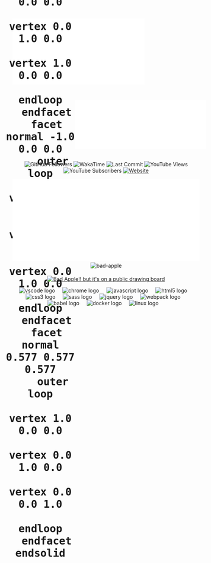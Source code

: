<!-- ############################################# -->
<!-- Links -->

<!-- 
  Quick access to profile graphs: https://profile-readme-generator.com/
  Shields: https://shields.io/
  YouTube Cards: https://github.com/DenverCoder1/github-readme-youtube-cards#basic-usage
  UTF8 Art: http://aa.en.utf8art.com/
  ASCII Art: https://www.asciiart.eu/
  ASCII Banners: https://patorjk.com/software/taag/
  Unicode Characters: https://www.amp-what.com/
  Braille Art: https://emojicombos.com/
  Spaces: https://jkorpela.fi/chars/spaces.html
  Color for SVG artworks: #6C757D / #F8F9FA
-->

<!-- .mp4 to .gif: ffmpeg -i input.mp4 -vf "fps=10,scale=320:-1:flags=lanczos,split[s0][s1];[s0]palettegen[p];[s1][p]paletteuse" -loop 0 output.gif >

<!-- ############################################# -->
<!-- Background -->
<div>
  <img width="355" src="./.meta/background.svg" alt="header"  />
</div>

<!-- ############################################# -->
<!-- Header -->

<h1 align="center">
  <div style="display: flex; justify-content: center; align-items: stretch;">
    <kbd style="display: flex; align-items: center; max-height: 132px; width: 195px;">
      <pre lang="stl" style="white-space: pre-wrap; word-wrap: break-word;">
solid cube_corner
  facet normal 0.0 -1.0 0.0
    outer loop
      vertex 0.0 0.0 0.0
      vertex 1.0 0.0 0.0
      vertex 0.0 0.0 1.0
    endloop
  endfacet
  facet normal 0.0 0.0 -1.0
    outer loop
      vertex 0.0 0.0 0.0
      vertex 0.0 1.0 0.0
      vertex 1.0 0.0 0.0
    endloop
  endfacet
  facet normal -1.0 0.0 0.0
    outer loop
      vertex 0.0 0.0 0.0
      vertex 0.0 0.0 1.0
      vertex 0.0 1.0 0.0
    endloop
  endfacet
  facet normal 0.577 0.577 0.577
    outer loop
      vertex 1.0 0.0 0.0
      vertex 0.0 1.0 0.0
      vertex 0.0 0.0 1.0
    endloop
  endfacet
endsolid
      </pre>
    </kbd>
    <img width="355" src="./.meta/header.svg" alt="header" />
  </div>
</h1>


<!--  ############################################# -->
<div style="max-width: 760px; display: flex; flex-direction: column; align-items: center; margin: 0 auto;">
<!--  ############################################# -->
<!-- Shields -->

<div align="center">

  ![GitHub Followers][github-followers]
    ![WakaTime][wakatime]
    ![Last Commit][github-last-commit]
    ![YouTube Views][yt-views]
    ![YouTube Subscribers][yt-subs]
    [![Website][website-badge]](https://nlobby4.org)
</div>

<!--  ############################################# -->
<!-- Main Area -->

<div align="center">
  <div style="isplay: flex; flex-direction: row; align-items: flex-start; margin: 0 auto; margin-bottom: 5px; flex-wrap: wrap;">
    <img src="./.meta/description.svg" height="222px" width="533" alt="description" />
    <img src="./.meta/bad-apple.gif" height="222px" alt="bad-apple" />
  </div>
</div>

<!-- ############################################# -->
<!-- YouTube Video Section -->

<div align="center">

  <!-- BEGIN YOUTUBE-CARDS -->
  [![Bad Apple!! but it's on a public drawing board](https://ytcards.demolab.com/?id=GKq6WVmKizg&title=Bad+Apple%21%21+but+it%27s+on+a+public+drawing+board&lang=en&timestamp=1733980918&background_color=%230d1117&title_color=%23ffffff&stats_color=%23dedede&max_title_lines=1&width=250&border_radius=5 "Bad Apple!! but it's on a public drawing board")](https://www.youtube.com/watch?v=GKq6WVmKizg)
  <!-- END YOUTUBE-CARDS -->
</div>

<!-- ############################################# -->
<!-- Badges -->

<div align="center" style="display: flex; flex-direction: column;">
  <div align="center">
    <img src="https://cdn.jsdelivr.net/gh/devicons/devicon/icons/vscode/vscode-original.svg" height="40" alt="vscode logo" />
    <img width="12" />
    <img src="https://cdn.jsdelivr.net/gh/devicons/devicon/icons/chrome/chrome-original.svg" height="40" alt="chrome logo" />
    <img width="12" />
    <img src="https://cdn.jsdelivr.net/gh/devicons/devicon/icons/javascript/javascript-original.svg" height="40" alt="javascript logo" />
    <img width="12" />
    <img src="https://cdn.jsdelivr.net/gh/devicons/devicon/icons/html5/html5-original.svg" height="40" alt="html5 logo" />
    <img width="12" />
    <img src="https://cdn.jsdelivr.net/gh/devicons/devicon/icons/css3/css3-original.svg" height="40" alt="css3 logo" />
    <img width="12" />
    <img src="https://cdn.jsdelivr.net/gh/devicons/devicon/icons/sass/sass-original.svg" height="40" alt="sass logo" />
    <img width="12" />
    <img src="https://cdn.jsdelivr.net/gh/devicons/devicon/icons/jquery/jquery-original.svg" height="40" alt="jquery logo" />
    <img width="12" />
    <img src="https://cdn.jsdelivr.net/gh/devicons/devicon/icons/webpack/webpack-original.svg" height="40" alt="webpack logo" />
    <img width="12" />
    <img src="https://cdn.jsdelivr.net/gh/devicons/devicon/icons/babel/babel-original.svg" height="40" alt="babel logo" />
    <img width="12" />
    <img src="https://cdn.jsdelivr.net/gh/devicons/devicon/icons/docker/docker-original.svg" height="40" alt="docker logo" />
        <img width="12" />
    <img src="https://cdn.jsdelivr.net/gh/devicons/devicon/icons/linux/linux-original.svg" height="40" alt="linux logo" />
    <img width="12" />
  </div>
</div>

<!-- ############################################# -->
</div>
<!-- ############################################# -->
<!-- References -->

[github-followers]: https://img.shields.io/github/followers/exquz3me?label=Followers&style=flat
[wakatime]: https://wakatime.com/badge/user/163d6b45-39a7-4e5d-8c76-362e0ac68725.svg
[github-last-commit]: https://img.shields.io/github/last-commit/exquz3me/exquz3me?logo=refinedgithub&logoColor=white
[yt-views]: https://img.shields.io/youtube/channel/views/UCM217JhNPpu5J4iMsc8WD1g?style=flat&logo=youtube
[yt-subs]: https://img.shields.io/youtube/channel/subscribers/UCM217JhNPpu5J4iMsc8WD1g?style=flat&logo=youtube
[website-badge]: https://img.shields.io/website?url=https%3A%2F%2Fnlobby4.org&style=flat&logo=porkbun&logoColor=white
